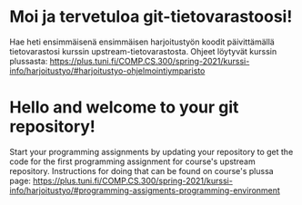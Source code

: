 # Moi ja tervetuloa git-tietovarastoosi!

Hae heti ensimmäisenä ensimmäisen harjoitustyön koodit päivittämällä
tietovarastosi kurssin upstream-tietovarastosta. Ohjeet löytyvät kurssin
plussasta:
https://plus.tuni.fi/COMP.CS.300/spring-2021/kurssi-info/harjoitustyo/#harjoitustyo-ohjelmointiymparisto

# Hello and welcome to your git repository!

Start your programming assignments by updating your repository to get
the code for the first programming assignment for course's
upstream repository. Instructions for doing that can be found on
course's plussa page:
https://plus.tuni.fi/COMP.CS.300/spring-2021/kurssi-info/harjoitustyo/#programming-assigments-programming-environment


